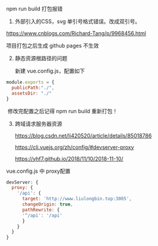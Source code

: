 

npm run build 打包报错

1. 外部引入的CSS，svg 单引号格式错误。改成双引号。

https://www.cnblogs.com/Richard-Tang/p/9968456.html



项目打包之后生成 github pages 不生效

2. 静态资源根路径的问题

   新建 vue.config.js，配置如下

```js
module.exports = {
  publicPath:"./",
  assetsDir: "./"
}
```

​	修改完配置之后记得 npm run build 重新打包！

3. 跨域请求服务器资源

   https://blog.csdn.net/li420520/article/details/85018786

   https://cli.vuejs.org/zh/config/#devserver-proxy

   https://yhf7.github.io/2018/11/10/2018-11-10/

vue.config.js 中 proxy配置

```js
devServer: {
  proxy: {
    '/api': {
      target: 'http://www.liulongbin.top:3005',
      changeOrigin: true,
      pathRewrite: {
      '^/api': '/api'
      }
    }
  }
}
```


